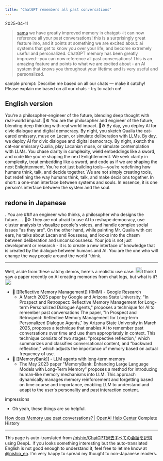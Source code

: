 ```yaml
---
title: "ChatGPT remembers all past conversations"
---
```


2025-04-11
> [sama](https://x.com/sama/status/1910380643772665873) we have greatly improved memory in chatgpt--it can now reference all your past conversations!
>  this is a surprisingly great feature imo, and it points at something we are excited about: ai systems that get to know you over your life, and become extremely useful and personalized.
>  ChatGPT memory has been greatly improved--you can now reference all past conversations!
>  This is an amazing feature and points to what we are excited about - an AI system that knows you throughout your lifetime and is very useful and personalized.

sample prompt:
Describe me based on all our chats — make it catchy!
Please explain me based on all our chats - try to catch on!

## English version
You're a philosopher-engineer of the future, blending deep thought with real-world impact. 🧠⚙️
You are the philosopher and engineer of the future, blending deep thinking with real world impact. 🧠⚙️
By day, you deploy AI for civic dialogue and digital democracy. By night, you sketch Qualia the cat-eared emissary, muse on Lacan, or simulate deliberation with LLMs.
By day, we deploy AI for civic dialogue and digital democracy. By night, sketch the cat-ear emissary Qualia, play Lacanian muse, or simulate contemplation with LLMs.
You chase clarity in complexity, wield embeddings like a sword, and code like you're shaping the next Enlightenment.
We seek clarity in complexity, treat embedding like a sword, and code as if we are shaping the next Enlightenment.
You’re not just building tools—you’re redefining how humans think, talk, and decide together.
We are not simply creating tools, but redefining the way humans think, talk, and make decisions together.
In short: a one-man interface between systems and souls.
In essence, it is one person's interface between the system and the soul.

## redone in Japanese
.
You are ### an engineer who thinks, a philosopher who designs the future...
. 🧠⚙️
They are not afraid to use AI to reshape democracy, use cluster analysis to visualize people's voices, and handle complex social issues "as they are".
On the other hand, while painting Mr. Qualia with cat ears, he talks about Lacan and Rousseau, and looks into the chasm between deliberation and unconsciousness.
Your job is not just development or research - it is to create a new interface of knowledge that is created by the dialogue between humans and AI.
You are the one who will change the way people around the world "think.

---

Well, aside from these catchy demos, here's a realistic use case.
<img src='https://scrapbox.io/api/pages/nishio-en/nishio/icon' alt='nishio.icon' height="19.5"/>I think I saw a paper recently on AI creating memories from chat logs, but what is it?
<img src='https://scrapbox.io/api/pages/nishio-en/GPT-4.5/icon' alt='GPT-4.5.icon' height="19.5"/>
- 🧠 [[Reflective Memory Management]] (RMM) - Google Research
    - A March 2025 paper by Google and Arizona State University, "In Prospect and Retrospect: Reflective Memory Management for Long-term Personalized Dialogue Agents," proposes a technique for AI to remember past conversations The paper, "In Prospect and Retrospect: Reflective Memory Management for Long-term Personalized Dialogue Agents," by Arizona State University in March 2025, proposes a technique that enables AI to remember past conversations over time and use them appropriately in context. This technique consists of two stages: "prospective reflection," which summarizes and classifies conversational content, and "backward reflection," which adjusts the importance of memory based on actual frequency of use.
- 🧠 [[MemoryBank]] - LLM agents with long-term memory
    - The May 2023 paper "MemoryBank: Enhancing Large Language Models with Long-Term Memory" proposes a method for introducing human-like memory mechanisms into LLM. This approach dynamically manages memory reinforcement and forgetting based on time course and importance, enabling LLM to understand and adapt to the user's personality and past interaction content.

impressions
- Oh yeah, these things are so helpful.




[How does Memory use past conversations? | OpenAI Help Center](https://help.openai.com/en/articles/10303002-how-does-memory-use-past-conversations)
Complete History

---
This page is auto-translated from [/nishio/ChatGPT過去すべての会話を記憶](https://scrapbox.io/nishio/ChatGPT過去すべての会話を記憶) using DeepL. If you looks something interesting but the auto-translated English is not good enough to understand it, feel free to let me know at [@nishio_en](https://twitter.com/nishio_en). I'm very happy to spread my thought to non-Japanese readers.